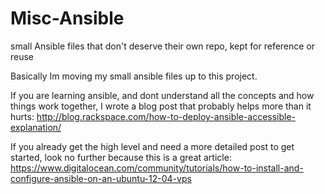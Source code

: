 # Misc-Ansible
small Ansible files that don't deserve their own repo, kept for reference or reuse

Basically Im moving my small ansible files up to this project.

If you are learning ansible, and dont understand all the concepts and how things work together, I wrote a blog post that probably helps more than it hurts: http://blog.rackspace.com/how-to-deploy-ansible-accessible-explanation/

If you already get the high level and need a more detailed post to get started, look no further because this is a great article: https://www.digitalocean.com/community/tutorials/how-to-install-and-configure-ansible-on-an-ubuntu-12-04-vps

